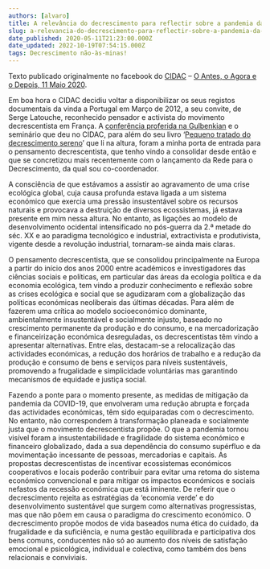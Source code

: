 ```yaml
---
authors: [alvaro]
title: A relevância do decrescimento para reflectir sobre a pandemia da COVID-19
slug: a-relevancia-do-decrescimento-para-reflectir-sobre-a-pandemia-da-covid-19
date_published: 2020-05-11T21:23:00.000Z
date_updated: 2022-10-19T07:54:15.000Z
tags: Decrescimento não-às-minas!
---
```

Texto publicado originalmente no facebook do [CIDAC](https://www.cidac.pt/) – [O Antes, o Agora e o Depois, 11 Maio 2020](https://www.facebook.com/notes/loja-de-com%C3%A9rcio-justo-do-cidac/decrescimento/3429316507081786/).

Em boa hora o CIDAC decidiu voltar a disponibilizar os seus registos documentais da vinda a Portugal em Março de 2012, a seu convite, de Serge Latouche, reconhecido pensador e activista do movimento decrescentista em França. A [conferência proferida na Gulbenkian](https://www.cidac.pt/index.php/o-que-fazemos/centro-de-recursos/documentacao/dossies-de-informacao/decrescimento-uma-proposta-polemica/) e o seminário que deu no CIDAC, para além do seu livro ‘[Pequeno tratado do decrescimento sereno](https://www.almedina.net/pequeno-tratado-do-decrescimento-sereno-1563809499.html)’ que li na altura, foram a minha porta de entrada para o pensamento decrescentista, que tenho vindo a consolidar desde então e que se concretizou mais recentemente com o lançamento da Rede para o Decrescimento, da qual sou co-coordenador. 

A consciência de que estávamos a assistir ao agravamento de uma crise ecológica global, cuja causa profunda estava ligada a um sistema económico que exercia uma pressão insustentável sobre os recursos naturais e provocava a destruição de diversos ecossistemas, já estava presente em mim nessa altura. No entanto, as ligações ao modelo de desenvolvimento ocidental intensificado no pós-guerra da 2.ª metade do séc. XX e ao paradigma tecnológico e industrial, extractivista e produtivista, vigente desde a revolução industrial, tornaram-se ainda mais claras. 

O pensamento decrescentista, que se consolidou principalmente na Europa a partir do início dos anos 2000 entre académicos e investigadores das ciências sociais e políticas, em particular das áreas da ecologia política e da economia ecológica, tem vindo a produzir conhecimento e reflexão sobre as crises ecológica e social que se agudizaram com a globalização das políticas económicas neoliberais das últimas décadas. Para além de fazerem uma crítica ao modelo socioeconómico dominante, ambientalmente insustentável e socialmente injusto, baseado no crescimento permanente da produção e do consumo, e na mercadorização e financeirização económica desreguladas, os decrescentistas têm vindo a apresentar alternativas. Entre elas, destacam-se a relocalização das actividades económicas, a redução dos horários de trabalho e a redução da produção e consumo de bens e serviços para níveis sustentáveis, promovendo a frugalidade e simplicidade voluntárias mas garantindo mecanismos de equidade e justiça social.

Fazendo a ponte para o momento presente, as medidas de mitigação da pandemia da COVID-19, que envolveram uma redução abrupta e forçada das actividades económicas, têm sido equiparadas com o decrescimento. No entanto, não correspondem à transformação planeada e socialmente justa que o movimento decrescentista propõe. O que a pandemia tornou visível foram a insustentabilidade e fragilidade do sistema económico e financeiro globalizado, dada a sua dependência do consumo supérfluo e da movimentação incessante de pessoas, mercadorias e capitais. As propostas decrescentistas de incentivar ecossistemas económicos cooperativos e locais poderão contribuir para evitar uma retoma do sistema económico convencional e para mitigar os impactos económicos e sociais nefastos da recessão económica que está iminente. De referir que o decrescimento rejeita as estratégias da ‘economia verde’ e do desenvolvimento sustentável que surgem como alternativas progressistas, mas que não põem em causa o paradigma do crescimento económico. O decrescimento propõe modos de vida baseados numa ética do cuidado, da frugalidade e da suficiência, e numa gestão equilibrada e participativa dos bens comuns, conducentes não só ao aumento dos níveis de satisfação emocional e psicológica, individual e colectiva, como também dos bens relacionais e conviviais.
